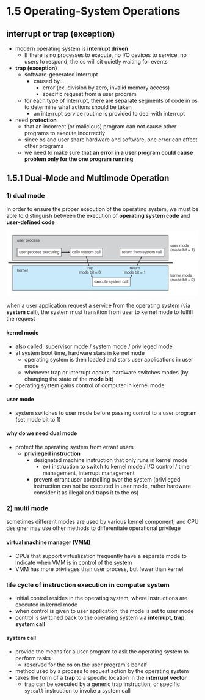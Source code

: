 # 1.5 Operating-System Operations

## interrupt or trap (exception)

* modern operating system is **interrupt driven**
  * If there is no processes to execute, no I/O devices to service, no users to respond, the os will sit quietly waiting for events
* **trap (exception)**
  * software-generated interrupt
    * caused by...
      * error (ex. division by zero, invalid memory access)
      * specific request from a user program
  * for each type of interrupt, there are separate segments of code in os to determine what actions should be taken
    * an interrupt service routine is provided to deal with interrupt
* need **protection**&#x20;
  * that an incorrect (or malicious) program can not cause other programs to execute incorrectly&#x20;
  * since os and user share hardware and software, one error can affect other programs
  * we need to make sure that **an error in a user program could cause problem only for the one program running**

## **1.5.1 Dual-Mode and Multimode Operation**

### 1) dual mode

In order to ensure the proper execution of the operating system, we must be able to distinguish between the execution of **operating system code** and **user-defined code**

![Transition from user to kernel mode](<../../.gitbook/assets/img (1).png>)

when a user application request a service from the operating system (via **system call**), the system must transition from user to kernel mode to fulfill the request

#### kernel mode

* also called, supervisor mode / system mode / privileged mode
* at system boot time, hardware stars in kernel mode
  * operating system is then loaded and stars user applications in user mode
  * whenever trap or interrupt occurs, hardware switches modes (by changing the state of the **mode bit**)
* operating system gains control of computer in kernel mode

#### user mode

* system switches to user mode before passing control to a user program (set mode bit to 1)

#### why do we need dual mode

* protect the operating system from errant users
  * **privileged instruction**
    * designated machine instruction that only runs in kernel mode
      * ex) instruction to switch to kernel mode / I/O control / timer management, interrupt management
    * prevent errant user controlling over the system (privileged instruction can not be executed in user mode, rather hardware consider it as illegal and traps it to the os)

### 2) multi mode

sometimes different modes are used by various kernel component, and CPU designer may use other methods to differentiate operational privilege

#### virtual machine manager (VMM)

* CPUs that support virtualization frequently have a separate mode to indicate when VMM is in control of the system
* VMM has more privileges than user process, but fewer than kernel

### life cycle of instruction execution in computer system

* Initial control resides in the operating system, where instructions are executed in kernel mode
* when control is given to user application, the mode is set to user mode
* control is switched back to the operating system via **interrupt, trap, system call**&#x20;

#### **system call**

* provide the means for a user program to ask the operating system to perform tasks
  * reserved for the os on the user program's behalf
* method used by a process to request action by the operating system
* takes the form of a **trap** to a specific location in the **interrupt vector**
  * trap can be executed by a generic trap instruction, or specific `syscall` instruction to invoke a system call&#x20;



